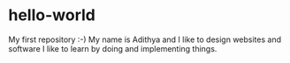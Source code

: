 # hello-world
My first repository :-)
My name is Adithya and I like to design websites and software
I like to learn by doing and implementing things.
